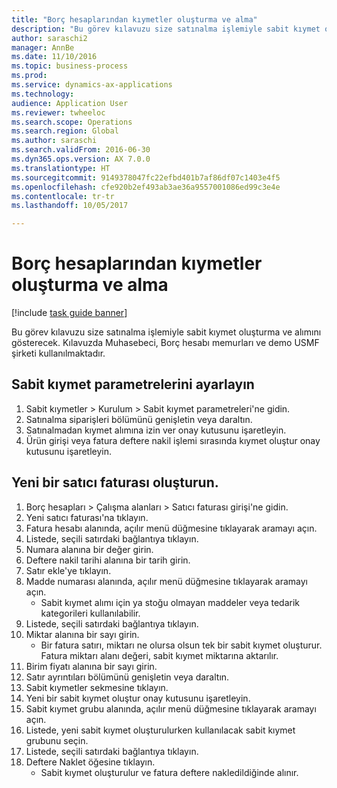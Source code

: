 ```yaml
--- 
title: "Borç hesaplarından kıymetler oluşturma ve alma"
description: "Bu görev kılavuzu size satınalma işlemiyle sabit kıymet oluşturma ve alımını gösterecek."
author: saraschi2
manager: AnnBe
ms.date: 11/10/2016
ms.topic: business-process
ms.prod: 
ms.service: dynamics-ax-applications
ms.technology: 
audience: Application User
ms.reviewer: twheeloc
ms.search.scope: Operations
ms.search.region: Global
ms.author: saraschi
ms.search.validFrom: 2016-06-30
ms.dyn365.ops.version: AX 7.0.0
ms.translationtype: HT
ms.sourcegitcommit: 9149378047fc22efbd401b7af86df07c1403e4f5
ms.openlocfilehash: cfe920b2ef493ab3ae36a9557001086ed99c3e4e
ms.contentlocale: tr-tr
ms.lasthandoff: 10/05/2017

---
```

# <a name="create-and-acquire-assets-from-accounts-payable"></a>Borç hesaplarından kıymetler oluşturma ve alma

[!include [task guide banner](../../includes/task-guide-banner.md)]

Bu görev kılavuzu size satınalma işlemiyle sabit kıymet oluşturma ve alımını gösterecek. Kılavuzda Muhasebeci, Borç hesabı memurları ve demo USMF şirketi kullanılmaktadır.


## <a name="set-fixed-assets-parameters"></a>Sabit kıymet parametrelerini ayarlayın
1. Sabit kıymetler > Kurulum > Sabit kıymet parametreleri'ne gidin.
2. Satınalma siparişleri bölümünü genişletin veya daraltın.
3. Satınalmadan kıymet alımına izin ver onay kutusunu işaretleyin.
4. Ürün girişi veya fatura deftere nakil işlemi sırasında kıymet oluştur onay kutusunu işaretleyin.

## <a name="create-a-new-vendor-invoice"></a>Yeni bir satıcı faturası oluşturun.
1. Borç hesapları > Çalışma alanları > Satıcı faturası girişi'ne gidin.
2. Yeni satıcı faturası'na tıklayın.
3. Fatura hesabı alanında, açılır menü düğmesine tıklayarak aramayı açın.
4. Listede, seçili satırdaki bağlantıya tıklayın.
5. Numara alanına bir değer girin.
6. Deftere nakil tarihi alanına bir tarih girin.
7. Satır ekle'ye tıklayın.
8. Madde numarası alanında, açılır menü düğmesine tıklayarak aramayı açın.
    * Sabit kıymet alımı için ya stoğu olmayan maddeler veya tedarik kategorileri kullanılabilir.  
9. Listede, seçili satırdaki bağlantıya tıklayın.
10. Miktar alanına bir sayı girin.
    * Bir fatura satırı, miktarı ne olursa olsun tek bir sabit kıymet oluşturur.  Fatura miktarı alanı değeri, sabit kıymet miktarına aktarılır.  
11. Birim fiyatı alanına bir sayı girin.
12. Satır ayrıntıları bölümünü genişletin veya daraltın.
13. Sabit kıymetler sekmesine tıklayın.
14. Yeni bir sabit kıymet oluştur onay kutusunu işaretleyin.
15. Sabit kıymet grubu alanında, açılır menü düğmesine tıklayarak aramayı açın.
16. Listede, yeni sabit kıymet oluşturulurken kullanılacak sabit kıymet grubunu seçin.
17. Listede, seçili satırdaki bağlantıya tıklayın.
18. Deftere Naklet öğesine tıklayın.
    * Sabit kıymet oluşturulur ve fatura deftere nakledildiğinde alınır.  


